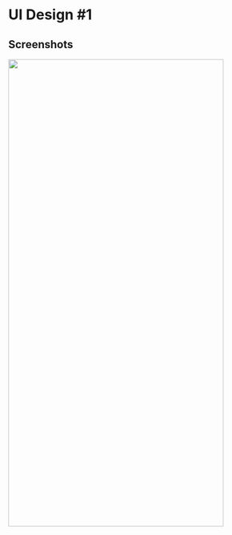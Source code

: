 # UI Design #1

## Screenshots
<img src="https://github.com/corpusmarc/react-native-sign-in-form/assets/160297514/046197b2-49b9-4b92-b38a-e3593715c6ac" style="width: 430px; height: 932px" />
